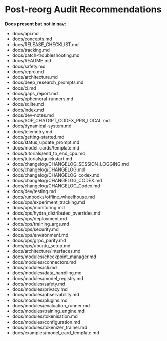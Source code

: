 # Post-reorg Audit Recommendations

**Docs present but not in nav**:
- docs/api.md
- docs/concepts.md
- docs/RELEASE_CHECKLIST.md
- docs/tracking.md
- docs/patch-troubleshooting.md
- docs/README.md
- docs/safety.md
- docs/repro.md
- docs/architecture.md
- docs/deep_research_prompts.md
- docs/ci.md
- docs/gaps_report.md
- docs/ephemeral-runners.md
- docs/sqlite.md
- docs/index.md
- docs/dev-notes.md
- docs/SOP_CHATGPT_CODEX_PRS_LOCAL.md
- docs/dynamical-system.md
- docs/telemetry.md
- docs/getting-started.md
- docs/status_update_prompt.md
- docs/model_cards/template.md
- docs/tutorials/end_to_end_cpu.md
- docs/tutorials/quickstart.md
- docs/changelog/CHANGELOG_SESSION_LOGGING.md
- docs/changelog/CHANGELOG.md
- docs/changelog/CHANGELOG_codex.md
- docs/changelog/CHANGELOG_CODEX.md
- docs/changelog/CHANGELOG_Codex.md
- docs/dev/testing.md
- docs/runbooks/offline_wheelhouse.md
- docs/ops/experiment_tracking.md
- docs/ops/monitoring.md
- docs/ops/hydra_distributed_overrides.md
- docs/ops/deployment.md
- docs/ops/training_args.md
- docs/ops/security.md
- docs/ops/environment.md
- docs/ops/grpc_parity.md
- docs/ops/ubuntu_setup.md
- docs/architecture/interfaces.md
- docs/modules/checkpoint_manager.md
- docs/modules/connectors.md
- docs/modules/cli.md
- docs/modules/data_handling.md
- docs/modules/model_registry.md
- docs/modules/safety.md
- docs/modules/privacy.md
- docs/modules/observability.md
- docs/modules/plugins.md
- docs/modules/evaluation_runner.md
- docs/modules/training_engine.md
- docs/modules/tokenisation.md
- docs/modules/configuration.md
- docs/modules/tokenizer_trainer.md
- docs/examples/model_card_template.md